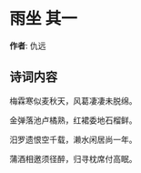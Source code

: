 # 雨坐  其一

**作者**: 仇远

## 诗词内容

梅霖寒似麦秋天，风葛凄凄未脱绵。

金弹落池卢橘熟，红裙委地石榴鲜。

汨罗遗恨空千载，濑水闲居尚一年。

蒲酒相邀须径醉，归寻枕席付高眠。

